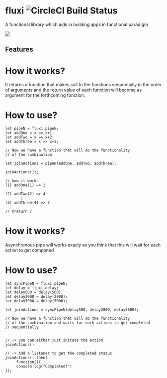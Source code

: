 # fluxi ![CircleCI Build Status](https://circleci.com/gh/Vigneshwaransivasamy/fluxi.svg?style=shield)

A functional library which aids in building apps in functional paradigm

<a href="https://nodei.co/npm/fluxi/"><img src="https://nodei.co/npm/fluxi.png"></a>


## Features

 # How it works?
 
It returns a function that makes call to the functions sequentially in the order of arguments and the return value of each function will become as argument for the forthcoming function.


 # How to use?
 
 ```
 let pipeN = fluxi.pipeN;
 let addOne = x => x+1;
 let addTwo = x => x+2;
 let addThree = x => x+3;
 
 // Now we have a function that will do the functionality
 // of the combination
 
 let joinActions = pipeN(addOne, addTwo, addThree);
 
 joinActions(1);
 
 // how it works
 (1) addOne(1) => 2
        |
 (2) addTwo(2) => 4
        |
 (3) addThree(4) => 7
 
 // @return 7
 
```


 # How it works?
 
Asynchronous pipe will works exacly as you think
         that this will wait for each action to get completed
         
 # How to use?
 ```
 let syncPipeN = fluxi.pipeN;
 let delay = fluxi.delay;
 let delay500 = delay(500);
 let delay2000 = delay(2000);
 let delay5000 = delay(5000);
 
 let joinActions = syncPipeN(delay500, delay2000, delay5000);
 
 // Now we have a function that will do the functionality
 // of the combination and waits for each actions to get completed
 // sequentially
 
 
 // -> you can either just initate the action
 joinActions()  
 
 // -> Add a listener to get the completed status
 joinActions().then(  
      function(){
      console.log("Completed!")
 });
 ```

